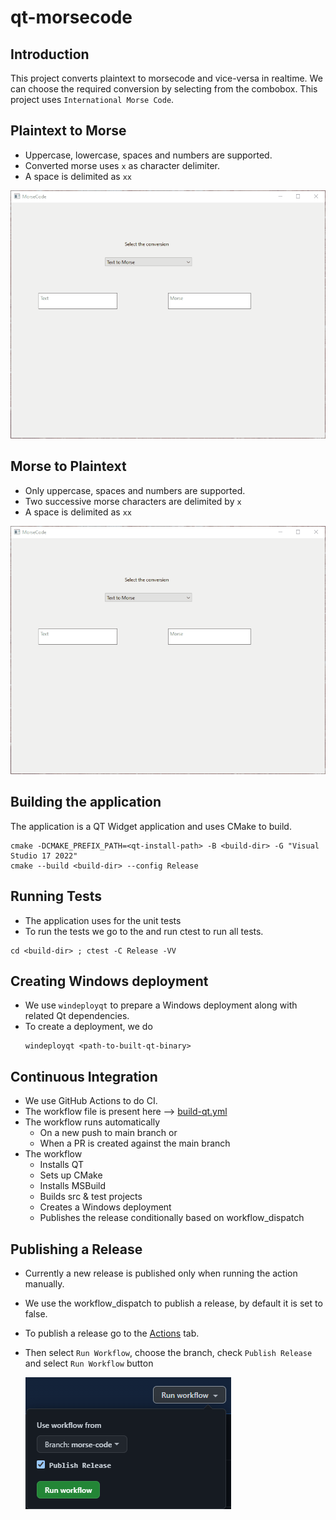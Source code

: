 # qt-morsecode

## Introduction

This project converts plaintext to morsecode and vice-versa in realtime. We can choose the required conversion by selecting from the combobox. This project uses `International Morse Code`.

## Plaintext to Morse
- Uppercase, lowercase, spaces and numbers are supported.
- Converted morse uses `x` as character delimiter.
- A space is delimited as `xx`

![](res/text-to-morse.gif)


## Morse to Plaintext
- Only uppercase, spaces and numbers are supported.
- Two successive morse characters are delimited by `x`
- A space is delimited as `xx`

![](res/morse-to-text.gif)

## Building the application
The application is a QT Widget application and uses CMake to build.
```
cmake -DCMAKE_PREFIX_PATH=<qt-install-path> -B <build-dir> -G "Visual Studio 17 2022"
cmake --build <build-dir> --config Release
```

## Running Tests
- The application uses <QTest> for the unit tests
- To run the tests we go to the <build-dir> and run ctest to run all tests.
```
cd <build-dir> ; ctest -C Release -VV
```

## Creating Windows deployment
- We use `windeployqt` to prepare a Windows deployment along with related Qt dependencies.
- To create a deployment, we do
  ```
  windeployqt <path-to-built-qt-binary>
  ```

## Continuous Integration
- We use GitHub Actions to do CI.
- The workflow file is present here --> [build-qt.yml](.github/workflows/build-qt.yml)
- The workflow runs automatically
  - On a new push to main branch or
  - When a PR is created against the main branch
- The workflow
  - Installs QT
  - Sets up CMake
  - Installs MSBuild
  - Builds src & test projects
  - Creates a Windows deployment
  - Publishes the release conditionally based on workflow_dispatch

## Publishing a Release
- Currently a new release is published only when running the action manually.
- We use the workflow_dispatch to publish a release, by default it is set to false.
- To publish a release go to the [Actions](https://github.com/1337ninja/qt-morsecode/actions/workflows/build-qt.yml) tab.
- Then select `Run Workflow`, choose the branch, check `Publish Release` and select `Run Workflow` button

  ![](res/gh-release.png)